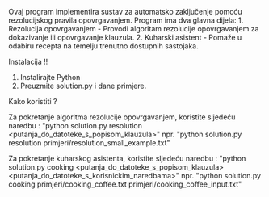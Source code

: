 Ovaj program implementira sustav za automatsko zaključenje pomoću rezolucijskog pravila opovrgavanjem. Program ima dva glavna dijela:
    1. Rezolucija opovrgavanjem - Provodi algoritam rezolucije opovrgavanjem za dokazivanje ili opovrgavanje klauzula.
    2. Kuharski asistent - Pomaže u odabiru recepta na temelju trenutno dostupnih sastojaka.

Instalacija !!
  1. Instalirajte Python
  2. Preuzmite solution.py i dane primjere.


Kako koristiti ?

  Za pokretanje algoritma rezolucije opovrgavanjem, koristite sljedeću naredbu : "python solution.py resolution <putanja_do_datoteke_s_popisom_klauzula>"
  npr. "python solution.py resolution primjeri/resolution_small_example.txt"


  Za pokretanje kuharskog asistenta, koristite sljedeću naredbu : "python solution.py cooking <putanja_do_datoteke_s_popisom_klauzula> <putanja_do_datoteke_s_korisnickim_naredbama>"
  npr. "python solution.py cooking primjeri/cooking_coffee.txt primjeri/cooking_coffee_input.txt"

